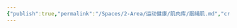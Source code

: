 ```yaml
---
{"publish":true,"permalink":"/Spaces/2-Area/运动健康/肌肉库/腘绳肌.md","created":"2025-07-29T23:04:11.033+08:00","modified":"2025-07-29T23:24:26.603+08:00","cssclasses":""}
---
```


